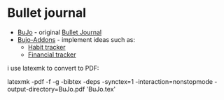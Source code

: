 # Bullet journal
* [BuJo](BuJo.tex) - original [Bullet Journal](https://www.youtube.com/watch?v=fm15cmYU0IM)
* [Bujo-Addons](Bujo-Addons.tex) - implement ideas such as:
	* [Habit tracker](https://bulletjournal.com/blogs/bulletjournalist/intentional-habit-tracking)
	* [Financial tracker](https://bulletjournal.com/blogs/bulletjournalist/finance-log-round-up)

i use latexmk to convert to PDF:

latexmk -pdf -f -g -bibtex -deps -synctex=1 -interaction=nonstopmode -output-directory=BuJo.pdf 'BuJo.tex'
